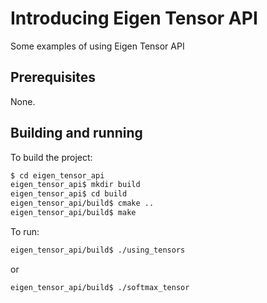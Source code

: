 # Introducing Eigen Tensor API
Some examples of using Eigen Tensor API

## Prerequisites

None.

## Building and running

To build the project:

```bash
$ cd eigen_tensor_api
eigen_tensor_api$ mkdir build
eigen_tensor_api$ cd build
eigen_tensor_api/build$ cmake ..
eigen_tensor_api/build$ make
```

To run:

```bash
eigen_tensor_api/build$ ./using_tensors  
```
or

```bash
eigen_tensor_api/build$ ./softmax_tensor  
```
